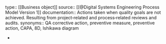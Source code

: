 type:: [[Business object]]
source:: [[@Digital Systems Engineering Process Model Version 1]]
documentation:: Actions taken when quality goals are not achieved. Resulting from project‐related and process‐related reviews and audits. 
synonyms:: QA corrective action, preventive measure, preventive action, CAPA, 8D, Ishikawa diagram

-